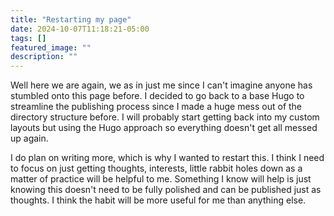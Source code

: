```yaml
---
title: "Restarting my page"
date: 2024-10-07T11:18:21-05:00
tags: []
featured_image: ""
description: ""
---
```

Well here we are again, we as in just me since I can't imagine anyone has stumbled onto this page before. I decided to go back to a base Hugo to streamline the publishing process since I made a huge mess out of the directory structure before. I will probably start getting back into my custom layouts but using the Hugo approach so everything doesn't get all messed up again.

I do plan on writing more, which is why I wanted to restart this. I think I need to focus on just getting thoughts, interests, little rabbit holes down as a matter of practice will be helpful to me. Something I know will help is just knowing this doesn't need to be fully polished and can be published just as thoughts. I think the habit will be more useful for me than anything else. 